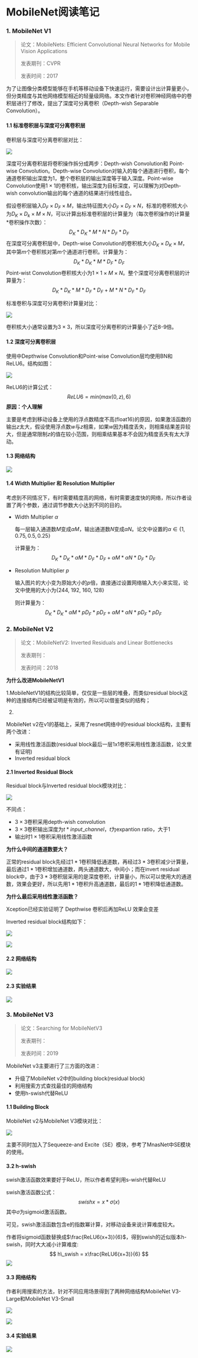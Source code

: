 # MobileNet阅读笔记

### 1. MobileNet V1

>论文：MobileNets: Efficient Convolutional Neural Networks for Mobile Vision Applications
>
>发表期刊：CVPR
>
>发表时间：2017

为了让图像分类模型能够在手机等移动设备下快速运行，需要设计出计算量更小，但分类精度与其他网络模型相近的轻量级网络。本文作者针对卷积神经网络中的卷积层进行了修改，提出了深度可分离卷积（Depth-wish Separable Convolution）。

#### 1.1 标准卷积层与深度可分离卷积层

卷积层与深度可分离卷积层对比：

![](F:\NoteBook\.gitbook\assets\depthwise_separable_convolution.png)

深度可分离卷积层将卷积操作拆分成两步：Depth-wish Convolution和 Point-wise Convolution。Depth-wise Convolution对输入的每个通道进行卷积，每个通道卷积输出深度为1，整个卷积层的输出深度等于输入深度。Point-wise Convolution使用$1 \times 1$的卷积核，输出深度为目标深度，可以理解为对Depth-wish convolution输出的每个通道的结果进行线性组合。

假设卷积层输入$D_F \times D_F \times M$，输出特征图大小$D_F \times D_F \times N$，标准的卷积核大小为$D_K \times D_k \times M \times N$，可以计算出标准卷积层的计算量为（每次卷积操作的计算量*卷积操作次数）：
$$
D_K * D_K * M * N * D_F * D_F
$$
在深度可分离卷积层中，Depth-wise Convolution的卷积核大小$D_K \times D_K \times M$，其中第$m$个卷积核对第$m$个通道进行卷积。计算量为：
$$
D_K * D_K * M * D_F * D_F
$$
Point-wist Convolution卷积核大小为$1 \times 1 \times M \times N$。整个深度可分离卷积层的计算量为：
$$
D_K * D_K * M * D_F * D_F + M * N * D_F * D_F
$$

标准卷积与深度可分离卷积计算量对比：

![](F:\NoteBook\.gitbook\assets\mobilenetv1.png)

卷积核大小通常设置为$3 \times 3$，所以深度可分离卷积的计算量小了近8-9倍。

#### 1.2 深度可分离卷积层

使用中Depthwise Convolution和Point-wise Convolution层均使用BN和ReLU6。结构如图：

![](F:\NoteBook\.gitbook\assets\mobilenet_conv_bn_relu.png)

ReLU6的计算公式：
$$
ReLU6 = min(max(0, z), 6)
$$
**原因：个人理解**

主要是考虑到移动设备上使用的浮点数精度不高(float16)的原因，如果激活函数的输出$z$太大，假设使用浮点数$w$与$z$相乘，如果$w$因为精度丢失，则相乘结果差异较大，但是通常限制$z$的值在较小范围，则相乘结果基本不会因为精度丢失有太大浮动。

#### 1.3 网络结构

![](F:\NoteBook\.gitbook\assets\mobilenetv1_architecture.png)

#### 1.4 Width Multiplier 和 Resolution Multiplier

考虑到不同情况下，有时需要精度高的网络，有时需要速度快的网络，所以作者设置了两个参数，通过调节参数大小达到不同的目的。

* Width Multiplier $\alpha$

  每一层输入通道数$M$变成$\alpha M$，输出通道数$N$变成$\alpha N$。论文中设置的$\alpha \in \{1, 0.75, 0.5, 0.25\}$

  计算量为：
  $$
  D_K * D_K * \alpha M * D_F * D_F + \alpha M * \alpha N * D_F * D_F
  $$

* Resolution Multiplier $p$

  输入图片的大小变为原始大小的$p$倍，直接通过设置网络输入大小来实现，论文中使用的大小为{244, 192, 160, 128}

  则计算量为：
  $$
  D_K * D_K * \alpha M * p D_F * p D_F + \alpha M * \alpha N * p D_F * p D_F
  $$

### 2. MobileNet V2

> 论文：MobileNetV2: Inverted Residuals and Linear Bottlenecks
>
> 发表期刊：
>
> 发表时间：2018

**为什么改进MobileNetV1**

1.MobileNetV1的结构比较简单，仅仅是一些层的堆叠，而类似residual block这种的连接结构已经被证明是有效的，所以可以借鉴类似的结构；

2.

MobileNet v2在v1的基础上，采用了resnet网络中的residual block结构，主要有两个改进：

* 采用线性激活函数(residual block最后一层1x1卷积采用线性激活函数，论文里有证明)
* Inverted residual block

#### 2.1 Inverted Residual Block

Residual block与Inverted residual block模块对比：

![](F:\NoteBook\.gitbook\assets\inverted_residual_block.png)

不同点：

* $3 \times 3$卷积采用depth-wish convolution
* $3 \times 3$卷积输出深度为$t*input\_channel$，$t$为expantion ratio，大于1
* 输出时$1\times 1$卷积采用线性激活函数

**为什么中间的通道数要大？**

正常的residual block先经过$1*1$卷积降低通道数，再经过$3*3$卷积减少计算量，最后通过$1*1$卷积增加通道数，两头通道数大，中间小；而在invert residual block中，由于$3*3$卷积层采用的是深度卷积，计算量小，所以可以使用大的通道数，效果会更好，所以先用$1*1$卷积升高通道数，最后的$1*1$卷积降低通道数。

**为什么最后采用线性激活函数？**

Xception已经实验证明了 Depthwise 卷积后再加ReLU 效果会变差

Inverted residual block结构如下：

![](F:\NoteBook\.gitbook\assets\mobilenetv2_block_configuration.png)

![](F:\NoteBook\.gitbook\assets\mobilenetv2_two_block.png)

#### 2.2 网络结构

![](F:\NoteBook\.gitbook\assets\mobilenetv2_architecture.png)

#### 2.3 实验结果

![](F:\NoteBook\.gitbook\assets\mobilenetv2_result.png)

### 3. MobileNet V3

> 论文：Searching for MobileNetV3
>
> 发表期刊：
>
> 发表时间：2019

MobileNet v3主要进行了三方面的改进：

* 升级了MobileNet v2中的building block(residual block)
* 利用搜索方式查找最佳的网络结构
* 使用h-swish代替ReLU

#### 1.1 Building Block

MobileNet v2与MobileNet V3模块对比：

![](F:\NoteBook\.gitbook\assets\mobilenetv3_block-1576806441453.png)

主要不同时加入了Sequeeze-and Excite（SE）模块，参考了MnasNet中SE模块的使用。

#### 3.2 h-swish

swish激活函数效果要好于ReLU，所以作者希望利用s-wish代替ReLU

swish激活函数公式：
$$
swish x=x*\sigma(x)
$$
其中$\sigma$为sigmoid激活函数。

可见，swish激活函数包含e的指数冪计算，对移动设备来说计算难度较大。

作者将sigmoid函数替换成$\frac{ReLU6(x+3)}{6}$，得到swish的近似版本h-swish，同时大大减小计算难度:
$$
h\_swish = x\frac{ReLU6(x+3)}{6}
$$
![](F:\NoteBook\.gitbook\assets\swish.png)

#### 3.3 网络结构

作者利用搜索的方法，针对不同应用场景得到了两种网络结构MobileNet V3-Large和MobileNet V3-Small

![](F:\NoteBook\.gitbook\assets\mobilenetv3_large.png)

![](F:\NoteBook\.gitbook\assets\mobilenetv3_small.png)

#### 3.4 实验结果

![](F:\NoteBook\.gitbook\assets\mobilenetv3_result.png)